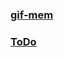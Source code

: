 ### [gif-mem](https://infraket.github.io/frontmix/cssMemSlider/ "mem")


### [ToDo](https://infraket.github.io/frontmix/ToDo/ "todo")

